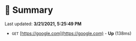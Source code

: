 # 📖 Summary
Last updated: **3/21/2021, 5:25:49 PM**

- `GET` [https://google.com](https://google.com) - **Up** (138ms)
